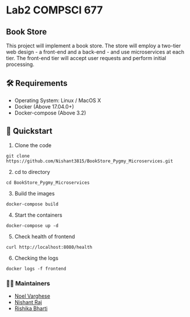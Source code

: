 # Lab2 COMPSCI 677

## Book Store
This project will implement a book store. The store will employ a two-tier web design - a front-end and a back-end - and use microservices at each tier. The front-end tier will accept user requests and perform initial processing.

## :hammer_and_wrench: Requirements
* Operating System: Linux / MacOS X
* Docker (Above 17.04.0+)
* Docker-compose (Above 3.2)

## :rocket: Quickstart
1. Clone the code 
```
git clone https://github.com/Nishant3815/BookStore_Pygmy_Microservices.git
```

2. cd to directory
```
cd BookStore_Pygmy_Microservices
```

3. Build the images
```
docker-compose build
```

4. Start the containers
```
docker-compose up -d
```

5. Check health of frontend
```
curl http://localhost:8080/health
```

6. Checking the logs
```
docker logs -f frontend
```

### :man_technologist: Maintainers
- [Noel Varghese](https://github.com/envy7)
- [Nishant Raj](https://github.com/Nishant3815)
- [Rishika Bharti](https://github.com/rishikabharti)

